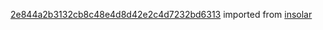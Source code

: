 [2e844a2b3132cb8c48e4d8d42e2c4d7232bd6313](https://github.com/insolar/insolar/commit/2e844a2b3132cb8c48e4d8d42e2c4d7232bd6313) imported from [insolar](https://github.com/insolar/insolar)
